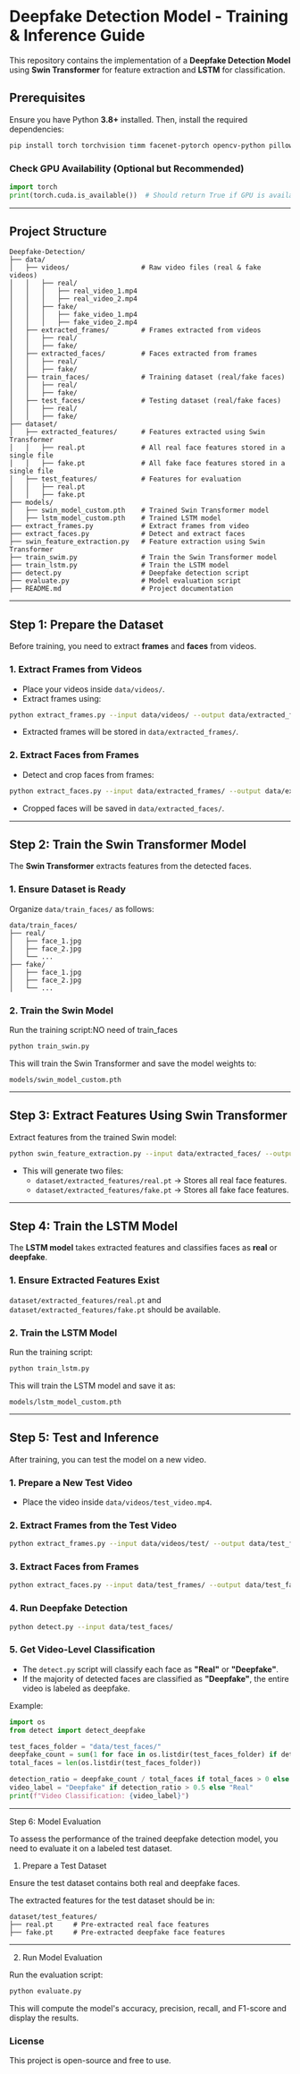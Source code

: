 # **Deepfake Detection Model - Training & Inference Guide**

This repository contains the implementation of a **Deepfake Detection Model** using **Swin Transformer** for feature extraction and **LSTM** for classification.

## **Prerequisites**

Ensure you have Python **3.8+** installed. Then, install the required dependencies:

```bash
pip install torch torchvision timm facenet-pytorch opencv-python pillow numpy
```

### **Check GPU Availability (Optional but Recommended)**

```python
import torch
print(torch.cuda.is_available())  # Should return True if GPU is available
```

---

## **Project Structure**

```
Deepfake-Detection/
├── data/
│   ├── videos/                  # Raw video files (real & fake videos)
│   │   ├── real/
│   │   │   ├── real_video_1.mp4
│   │   │   ├── real_video_2.mp4
│   │   ├── fake/
│   │   │   ├── fake_video_1.mp4
│   │   │   ├── fake_video_2.mp4
│   ├── extracted_frames/        # Frames extracted from videos
│   │   ├── real/
│   │   ├── fake/
│   ├── extracted_faces/         # Faces extracted from frames
│   │   ├── real/
│   │   ├── fake/
│   ├── train_faces/             # Training dataset (real/fake faces)
│   │   ├── real/
│   │   ├── fake/
│   ├── test_faces/              # Testing dataset (real/fake faces)
│   │   ├── real/
│   │   ├── fake/
├── dataset/
│   ├── extracted_features/      # Features extracted using Swin Transformer
│   │   ├── real.pt              # All real face features stored in a single file
│   │   ├── fake.pt              # All fake face features stored in a single file
│   ├── test_features/           # Features for evaluation
│   │   ├── real.pt
│   │   ├── fake.pt
├── models/
│   ├── swin_model_custom.pth    # Trained Swin Transformer model
│   ├── lstm_model_custom.pth    # Trained LSTM model
├── extract_frames.py            # Extract frames from video
├── extract_faces.py             # Detect and extract faces
├── swin_feature_extraction.py   # Feature extraction using Swin Transformer
├── train_swim.py                # Train the Swin Transformer model
├── train_lstm.py                # Train the LSTM model
├── detect.py                    # Deepfake detection script
├── evaluate.py                  # Model evaluation script
├── README.md                    # Project documentation
```
---

## **Step 1: Prepare the Dataset**

Before training, you need to extract **frames** and **faces** from videos.

### **1. Extract Frames from Videos**

- Place your videos inside `data/videos/`.
- Extract frames using:

```bash
python extract_frames.py --input data/videos/ --output data/extracted_frames/
```

- Extracted frames will be stored in `data/extracted_frames/`.

### **2. Extract Faces from Frames**

- Detect and crop faces from frames:

```bash
python extract_faces.py --input data/extracted_frames/ --output data/extracted_faces/
```

- Cropped faces will be saved in `data/extracted_faces/`.

---

## **Step 2: Train the Swin Transformer Model**

The **Swin Transformer** extracts features from the detected faces.

### **1. Ensure Dataset is Ready**

Organize `data/train_faces/` as follows:

```
data/train_faces/
├── real/
│   ├── face_1.jpg
│   ├── face_2.jpg
│   └── ...
├── fake/
│   ├── face_1.jpg
│   ├── face_2.jpg
│   └── ...
```

### **2. Train the Swin Model**

Run the training script:NO need of train_faces 

```bash
python train_swin.py
```

This will train the Swin Transformer and save the model weights to:

```
models/swin_model_custom.pth
```

---



## **Step 3: Extract Features Using Swin Transformer**

Extract features from the trained Swin model:

```bash
python swin_feature_extraction.py --input data/extracted_faces/ --output dataset/extracted_features/
```

- This will generate two files:
  - `dataset/extracted_features/real.pt` → Stores all real face features.
  - `dataset/extracted_features/fake.pt` → Stores all fake face features.

---

## **Step 4: Train the LSTM Model**

The **LSTM model** takes extracted features and classifies faces as **real** or **deepfake**.

### **1. Ensure Extracted Features Exist**

`dataset/extracted_features/real.pt` and `dataset/extracted_features/fake.pt` should be available.

### **2. Train the LSTM Model**

Run the training script:

```bash
python train_lstm.py
```

This will train the LSTM model and save it as:

```
models/lstm_model_custom.pth
```

---

## **Step 5: Test and Inference**

After training, you can test the model on a new video.

### **1. Prepare a New Test Video**
- Place the video inside `data/videos/test_video.mp4`.

### **2. Extract Frames from the Test Video**
```bash
python extract_frames.py --input data/videos/test/ --output data/test_frames/
```

### **3. Extract Faces from Frames**
```bash
python extract_faces.py --input data/test_frames/ --output data/test_faces/
```

### **4. Run Deepfake Detection**
```bash
python detect.py --input data/test_faces/
```

### **5. Get Video-Level Classification**
- The `detect.py` script will classify each face as **"Real"** or **"Deepfake"**.
- If the majority of detected faces are classified as **"Deepfake"**, the entire video is labeled as deepfake.

Example:
```python
import os
from detect import detect_deepfake

test_faces_folder = "data/test_faces/"
deepfake_count = sum(1 for face in os.listdir(test_faces_folder) if detect_deepfake(os.path.join(test_faces_folder, face)) == "Deepfake")
total_faces = len(os.listdir(test_faces_folder))

detection_ratio = deepfake_count / total_faces if total_faces > 0 else 0
video_label = "Deepfake" if detection_ratio > 0.5 else "Real"
print(f"Video Classification: {video_label}")
``` 

---
Step 6: Model Evaluation

To assess the performance of the trained deepfake detection model, you need to evaluate it on a labeled test dataset.

1. Prepare a Test Dataset

Ensure the test dataset contains both real and deepfake faces.

The extracted features for the test dataset should be in:
```
dataset/test_features/
├── real.pt     # Pre-extracted real face features
├── fake.pt     # Pre-extracted deepfake face features

```
---

2. Run Model Evaluation

Run the evaluation script:
```bash
python evaluate.py
```

This will compute the model's accuracy, precision, recall, and F1-score and display the results.

### **License**
This project is open-source and free to use.

